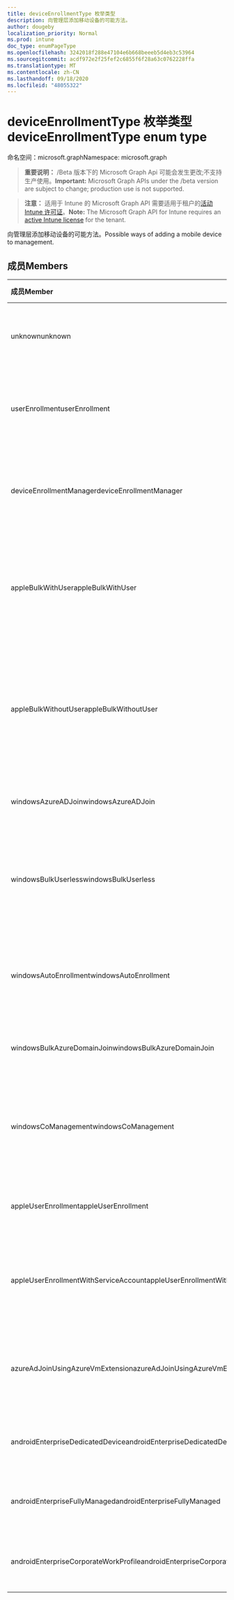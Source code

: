 ```yaml
---
title: deviceEnrollmentType 枚举类型
description: 向管理层添加移动设备的可能方法。
author: dougeby
localization_priority: Normal
ms.prod: intune
doc_type: enumPageType
ms.openlocfilehash: 3242018f288e47104e6b668beeeb5d4eb3c53964
ms.sourcegitcommit: acdf972e2f25fef2c6855f6f28a63c0762228ffa
ms.translationtype: MT
ms.contentlocale: zh-CN
ms.lasthandoff: 09/18/2020
ms.locfileid: "48055322"
---
```

# <a name="deviceenrollmenttype-enum-type"></a><span data-ttu-id="6954a-103">deviceEnrollmentType 枚举类型</span><span class="sxs-lookup"><span data-stu-id="6954a-103">deviceEnrollmentType enum type</span></span>

<span data-ttu-id="6954a-104">命名空间：microsoft.graph</span><span class="sxs-lookup"><span data-stu-id="6954a-104">Namespace: microsoft.graph</span></span>

> <span data-ttu-id="6954a-105">**重要说明：** /Beta 版本下的 Microsoft Graph Api 可能会发生更改;不支持生产使用。</span><span class="sxs-lookup"><span data-stu-id="6954a-105">**Important:** Microsoft Graph APIs under the /beta version are subject to change; production use is not supported.</span></span>

> <span data-ttu-id="6954a-106">**注意：** 适用于 Intune 的 Microsoft Graph API 需要适用于租户的[活动 Intune 许可证](https://go.microsoft.com/fwlink/?linkid=839381)。</span><span class="sxs-lookup"><span data-stu-id="6954a-106">**Note:** The Microsoft Graph API for Intune requires an [active Intune license](https://go.microsoft.com/fwlink/?linkid=839381) for the tenant.</span></span>

<span data-ttu-id="6954a-107">向管理层添加移动设备的可能方法。</span><span class="sxs-lookup"><span data-stu-id="6954a-107">Possible ways of adding a mobile device to management.</span></span>

## <a name="members"></a><span data-ttu-id="6954a-108">成员</span><span class="sxs-lookup"><span data-stu-id="6954a-108">Members</span></span>
|<span data-ttu-id="6954a-109">成员</span><span class="sxs-lookup"><span data-stu-id="6954a-109">Member</span></span>|<span data-ttu-id="6954a-110">值</span><span class="sxs-lookup"><span data-stu-id="6954a-110">Value</span></span>|<span data-ttu-id="6954a-111">说明</span><span class="sxs-lookup"><span data-stu-id="6954a-111">Description</span></span>|
|:---|:---|:---|
|<span data-ttu-id="6954a-112">unknown</span><span class="sxs-lookup"><span data-stu-id="6954a-112">unknown</span></span>|<span data-ttu-id="6954a-113">0</span><span class="sxs-lookup"><span data-stu-id="6954a-113">0</span></span>|<span data-ttu-id="6954a-114">默认值，未收集注册类型。</span><span class="sxs-lookup"><span data-stu-id="6954a-114">Default value, enrollment type was not collected.</span></span>|
|<span data-ttu-id="6954a-115">userEnrollment</span><span class="sxs-lookup"><span data-stu-id="6954a-115">userEnrollment</span></span>|<span data-ttu-id="6954a-116">1 </span><span class="sxs-lookup"><span data-stu-id="6954a-116">1</span></span>|<span data-ttu-id="6954a-117">通过 BYOD 通道的用户驱动的注册。</span><span class="sxs-lookup"><span data-stu-id="6954a-117">User driven enrollment through BYOD channel.</span></span>|
|<span data-ttu-id="6954a-118">deviceEnrollmentManager</span><span class="sxs-lookup"><span data-stu-id="6954a-118">deviceEnrollmentManager</span></span>|<span data-ttu-id="6954a-119">2 </span><span class="sxs-lookup"><span data-stu-id="6954a-119">2</span></span>|<span data-ttu-id="6954a-120">具有设备注册管理员帐户的用户注册。</span><span class="sxs-lookup"><span data-stu-id="6954a-120">User enrollment with a device enrollment manager account.</span></span>|
|<span data-ttu-id="6954a-121">appleBulkWithUser</span><span class="sxs-lookup"><span data-stu-id="6954a-121">appleBulkWithUser</span></span>|<span data-ttu-id="6954a-122">第三章</span><span class="sxs-lookup"><span data-stu-id="6954a-122">3</span></span>|<span data-ttu-id="6954a-123">使用用户质询的 Apple 批量注册。</span><span class="sxs-lookup"><span data-stu-id="6954a-123">Apple bulk enrollment with user challenge.</span></span> <span data-ttu-id="6954a-124"> (DEP、Apple 配置器) </span><span class="sxs-lookup"><span data-stu-id="6954a-124">(DEP, Apple Configurator)</span></span>|
|<span data-ttu-id="6954a-125">appleBulkWithoutUser</span><span class="sxs-lookup"><span data-stu-id="6954a-125">appleBulkWithoutUser</span></span>|<span data-ttu-id="6954a-126">4 </span><span class="sxs-lookup"><span data-stu-id="6954a-126">4</span></span>|<span data-ttu-id="6954a-127">没有用户质询的 Apple 批量注册。</span><span class="sxs-lookup"><span data-stu-id="6954a-127">Apple bulk enrollment without user challenge.</span></span> <span data-ttu-id="6954a-128"> (DEP、Apple 配置器、移动配置) </span><span class="sxs-lookup"><span data-stu-id="6954a-128">(DEP, Apple Configurator, Mobile Config)</span></span>|
|<span data-ttu-id="6954a-129">windowsAzureADJoin</span><span class="sxs-lookup"><span data-stu-id="6954a-129">windowsAzureADJoin</span></span>|<span data-ttu-id="6954a-130">5 </span><span class="sxs-lookup"><span data-stu-id="6954a-130">5</span></span>|<span data-ttu-id="6954a-131">Windows 10 Azure AD 加入。</span><span class="sxs-lookup"><span data-stu-id="6954a-131">Windows 10 Azure AD Join.</span></span>|
|<span data-ttu-id="6954a-132">windowsBulkUserless</span><span class="sxs-lookup"><span data-stu-id="6954a-132">windowsBulkUserless</span></span>|<span data-ttu-id="6954a-133">6 </span><span class="sxs-lookup"><span data-stu-id="6954a-133">6</span></span>|<span data-ttu-id="6954a-134">通过带证书的 ICD 通过 ICD 进行的 Windows 10 批量注册。</span><span class="sxs-lookup"><span data-stu-id="6954a-134">Windows 10 Bulk enrollment through ICD with certificate.</span></span>|
|<span data-ttu-id="6954a-135">windowsAutoEnrollment</span><span class="sxs-lookup"><span data-stu-id="6954a-135">windowsAutoEnrollment</span></span>|<span data-ttu-id="6954a-136">7 </span><span class="sxs-lookup"><span data-stu-id="6954a-136">7</span></span>|<span data-ttu-id="6954a-137">Windows 10 自动注册。</span><span class="sxs-lookup"><span data-stu-id="6954a-137">Windows 10 automatic enrollment.</span></span> <span data-ttu-id="6954a-138"> (添加工作帐户) </span><span class="sxs-lookup"><span data-stu-id="6954a-138">(Add work account)</span></span>|
|<span data-ttu-id="6954a-139">windowsBulkAzureDomainJoin</span><span class="sxs-lookup"><span data-stu-id="6954a-139">windowsBulkAzureDomainJoin</span></span>|<span data-ttu-id="6954a-140">8 </span><span class="sxs-lookup"><span data-stu-id="6954a-140">8</span></span>|<span data-ttu-id="6954a-141">Windows 10 批量 Azure AD 加入。</span><span class="sxs-lookup"><span data-stu-id="6954a-141">Windows 10 bulk Azure AD Join.</span></span>|
|<span data-ttu-id="6954a-142">windowsCoManagement</span><span class="sxs-lookup"><span data-stu-id="6954a-142">windowsCoManagement</span></span>|<span data-ttu-id="6954a-143">9 </span><span class="sxs-lookup"><span data-stu-id="6954a-143">9</span></span>|<span data-ttu-id="6954a-144">由 AutoPilot 或组策略触发的 Windows 10 协同管理。</span><span class="sxs-lookup"><span data-stu-id="6954a-144">Windows 10 Co-Management triggered by AutoPilot or Group Policy.</span></span>|
|<span data-ttu-id="6954a-145">appleUserEnrollment</span><span class="sxs-lookup"><span data-stu-id="6954a-145">appleUserEnrollment</span></span>|<span data-ttu-id="6954a-146">11 </span><span class="sxs-lookup"><span data-stu-id="6954a-146">11</span></span>|<span data-ttu-id="6954a-147">由 Apple 用户注册管理的设备</span><span class="sxs-lookup"><span data-stu-id="6954a-147">Device managed by Apple user enrollment</span></span>|
|<span data-ttu-id="6954a-148">appleUserEnrollmentWithServiceAccount</span><span class="sxs-lookup"><span data-stu-id="6954a-148">appleUserEnrollmentWithServiceAccount</span></span>|<span data-ttu-id="6954a-149">12 </span><span class="sxs-lookup"><span data-stu-id="6954a-149">12</span></span>|<span data-ttu-id="6954a-150">由 Apple 用户使用服务帐户进行注册管理的设备</span><span class="sxs-lookup"><span data-stu-id="6954a-150">Device managed by Apple user enrollment with service account</span></span>|
|<span data-ttu-id="6954a-151">azureAdJoinUsingAzureVmExtension</span><span class="sxs-lookup"><span data-stu-id="6954a-151">azureAdJoinUsingAzureVmExtension</span></span>|<span data-ttu-id="6954a-152">14 </span><span class="sxs-lookup"><span data-stu-id="6954a-152">14</span></span>|<span data-ttu-id="6954a-153">预配 Azure VM 时的 azure AD 加入注册</span><span class="sxs-lookup"><span data-stu-id="6954a-153">Azure AD Join enrollment when an Azure VM is provisioned</span></span>|
|<span data-ttu-id="6954a-154">androidEnterpriseDedicatedDevice</span><span class="sxs-lookup"><span data-stu-id="6954a-154">androidEnterpriseDedicatedDevice</span></span>|<span data-ttu-id="6954a-155">15 </span><span class="sxs-lookup"><span data-stu-id="6954a-155">15</span></span>|<span data-ttu-id="6954a-156">Android 企业专用设备</span><span class="sxs-lookup"><span data-stu-id="6954a-156">Android Enterprise Dedicated Device</span></span>|
|<span data-ttu-id="6954a-157">androidEnterpriseFullyManaged</span><span class="sxs-lookup"><span data-stu-id="6954a-157">androidEnterpriseFullyManaged</span></span>|<span data-ttu-id="6954a-158">16 </span><span class="sxs-lookup"><span data-stu-id="6954a-158">16</span></span>|<span data-ttu-id="6954a-159">完全管理的 Android 企业版</span><span class="sxs-lookup"><span data-stu-id="6954a-159">Android Enterprise Fully Managed</span></span>|
|<span data-ttu-id="6954a-160">androidEnterpriseCorporateWorkProfile</span><span class="sxs-lookup"><span data-stu-id="6954a-160">androidEnterpriseCorporateWorkProfile</span></span>|<span data-ttu-id="6954a-161">17 </span><span class="sxs-lookup"><span data-stu-id="6954a-161">17</span></span>|<span data-ttu-id="6954a-162">Android 企业公司工作配置文件</span><span class="sxs-lookup"><span data-stu-id="6954a-162">Android Enterprise Corporate Work Profile</span></span>|






